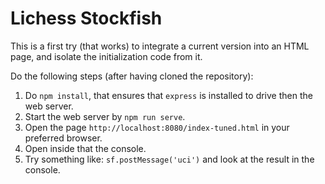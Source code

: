 # Lichess Stockfish

This is a first try (that works) to integrate a current version into an HTML page, and isolate the initialization code from it.

Do the following steps (after having cloned the repository):

1. Do `npm install`, that ensures that `express` is installed to drive then the web server.
2. Start the web server by `npm run serve`.
3. Open the page `http://localhost:8080/index-tuned.html` in your preferred browser.
4. Open inside that the console.
5. Try something like: `sf.postMessage('uci')` and look at the result in the console.